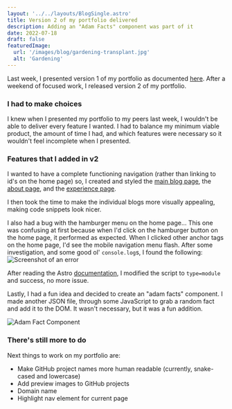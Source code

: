 ```yaml
---
layout: '../../layouts/BlogSingle.astro'
title: Version 2 of my portfolio delivered
description: Adding an "Adam Facts" component was part of it
date: 2022-07-18
draft: false
featuredImage:
  url: '/images/blog/gardening-transplant.jpg'
  alt: 'Gardening'
---
```


Last week, I presented version 1 of my portfolio as documented [here](./2022-07-15-presented-my-portfolio.md). After a weekend of focused work, I released version 2 of my portfolio.

### I had to make choices

I knew when I presented my portfolio to my peers last week, I wouldn't be able to deliver every feature I wanted. I had to balance my minimum viable product, the amount of time I had, and which features were necessary so it wouldn't feel incomplete when I presented.

### Features that I added in v2

I wanted to have a complete functioning navigation (rather than linking to id's on the home page) so, I created and styled the [main blog page](../blog.astro), the [about page](../about.astro), and the [experience page](../experience.astro).

I then took the time to make the individual blogs more visually appealing, making code snippets look nicer.

I also had a bug with the hamburger menu on the home page... This one was confusing at first because when I'd click on the hamburger button on the home page, it performed as expected. When I clicked other anchor tags on the home page, I'd see the mobile navigation menu flash. After some investigation, and some good ol' `console.log`s, I found the following:
![Screenshot of an error](/images/blog/hamburger-menu-js-issue.jpg)

After reading the Astro [documentation](https://docs.astro.build/en/core-concepts/astro-components/#client-side-scripts), I modified the script to `type=module` and success, no more issue.

Lastly, I had a fun idea and decided to create an "adam facts" component. I made another JSON file, through some JavaScript to grab a random fact and add it to the DOM. It wasn't necessary, but it was a fun addition.

![Adam Fact Component](/images/blog/adam-fact-component.jpg)

### There's still more to do

Next things to work on my portfolio are:

- Make GitHub project names more human readable (currently, snake-cased and lowercase)
- Add preview images to GitHub projects
- Domain name
- Highlight nav element for current page
